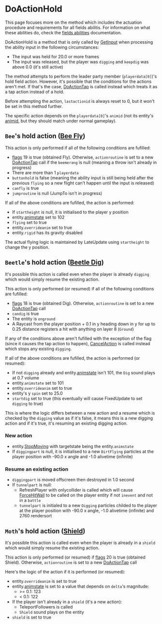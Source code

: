 # DoActionHold
This page focuses more on the method which includes the actuation procedure and requirements for all fields abilitis. For information on what these abilities do, check the [fields abilities](../Field%20abilities.md) documentation.

DoActionHold is a method that is only called by [GetInput](../GetInput.md) when processing the ability input in the following circumstances:

- The input was held for 20.0 or more frames
- The input was released, but the player was `digging` and `keepdig` was above 0.0 (it's still active)

The method attempts to perform the leader party member (`playerdata[0]`)'s hold field action. However, it's possible that the conditions for the actions aren't met. If that's the case, [DoActionTap](DoActionTap.md) is called instead which treats it as a tap action instead of a hold.

Before attempting the action, `lastactionid` is always reset to 0, but it won't be set in this method further.

The specific action depends on the `playerdata[0]`'s `animid` (not its entity's [animid](../../Enums%20and%20IDs/AnimIDs.md), but they should match under normal gameplay).

## `Bee`'s hold action ([Bee Fly](../Field%20abilities.md#bee-fly))
This action is only performed if all of the following conditions are fufilled:

- [flags](../../Flags%20arrays/flags.md) 19 is true (obtained Fly). Otherwise, `actionroutine` is set to a new [DoActionTap](DoActionTap.md) call if the `beemerang` is null (meaning a throw isn't already in progress)
- There are more than 1 `playerdata`
- `buttonhold` is false (meaning the ability input is still being held after the previous `flying` so a new flight can't happen until the input is released)
- `canfly` is true
- `jumproutine` is null (JumpTo isn't in progress)

If all of the above conditions are fufilled, the action is performed:

- If `startheight` is null, it is initialised to the player y position
- entity.[animstate](../../Entities/EntityControl/Animations/animstate.md) set to 102
- `flying` set to true
- entity.`overrideanim` set to true
- entity.`rigid` has its gravity disabled

The actual flying logic is maintained by LateUpdate using `startheight` to change the y position.

## `Beetle`'s hold action ([Beetle Dig](../Field%20abilities.md#beetle-dig))
It's possible this action is called even when the player is already `digging` which would simply resume the existing action.

This action is only performed (or resumed) if all of the following conditions are fufilled:

- [flags](../../Flags%20arrays/flags.md) 18 is true (obtained Dig). Otherwise, `actionroutine` is set to a new [DoActionTap](DoActionTap.md) call
- `candig` is true
- The entity is `onground`
- A Raycast from the player position + 0.1 in y heading down in y for up to 0.25 distance registers a hit with anything on layer 8 (`Ground`)

If any of the conditions above aren't fufilled with the exception of the flag (since it causes the tap action to happen), [CancelAction](CancelAction.md) is called instead which stops any existing `digging`.

If all of the above conditions are fufilled, the action is performed (or resumed):

- If not `digging` already and entity.[animstate](../../Entities/EntityControl/Animations/animstate.md) isn't 101, the `Dig` sound plays at 0.7 volume
- entity.`animstate` set to 101
- entity.`overrideanim` set to true
- entity's y `spin` set to 25.0
- `startdig` set to true (this eventually will cause FixedUpdate to set `digging` to true)

This is where the logic differs between a new action and a resume which is checked by the `digging` value as if it's false, it means this is a new digging action and if it's true, it's resuming an existing digging action.

### New action

- entity.[StopMoving](../../Entities/EntityControl/EntityControl%20Methods.md#stopmoving) with targetstate being the entity.`animstate`
- If `diggingpart` is null, it is initialised to a new `DirtFlying` particles at the player position with -90.0 x angle and -1.0 alivetime (infinite)

### Resume an existing action

- `diggingpart` is moved offscreen then destroyed in 1.0 second
- If `tunnelpart` is null:
    - RefreshPlayer with onlycollider is called which will cause [ForceHitWall](../../Entities/EntityControl/EntityControl%20Methods.md#forcehitwall) to be called on the player entity if not `inevent` and not in a `battle`
    - `tunnelpart` is initialed to a new `Digging` particles childed to the player at the player position with -90.0 x angle, -1.0 alivetime (infinite) and 2760 rendersort

## `Moth`'s hold action ([Shield](../Field%20abilities.md#shield))
It's possible this action is called even when the player is already in a `shield` which would simply resume the existing action.

This action is only performed (or resumed) if [flags](../../Flags%20arrays/flags.md) 20 is true (obtained Shield). Otherwise, `actionroutine` is set to a new [DoActionTap](DoActionTap.md) call

Here's the logic of the action if it is performed (or resumed):

- entity.`overrideanim` is set to true
- entity.[animstate](../../Entities/EntityControl/Animations/animstate.md) is set to a value that depends on `delta`'s magnitude:
    - \>= 0.1: 123
    - < 0.1: 122
- If the player isn't already in a `shield` (it's a new action):
    - TeleportFollowers is called
    - `Shield` sound plays on the entity
- `shield` is set to true
